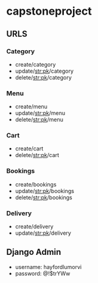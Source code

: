 # capstoneproject

## URLS
### Category
* create/category
* update/<str:pk>/category
* delete/<str:pk>/category

### Menu
* create/menu
* update/<str:pk>/menu
* delete/<str:pk>/menu

### Cart
* create/cart
* delete/<str:pk>/cart

### Bookings
* create/bookings
* update/<str:pk>/bookings
* delete/<str:pk>/bookings

### Delivery
* create/delivery
* update/<str:pk>/delivery

## Django Admin
* username: hayfordlumorvi
* password: @!$trYWw
